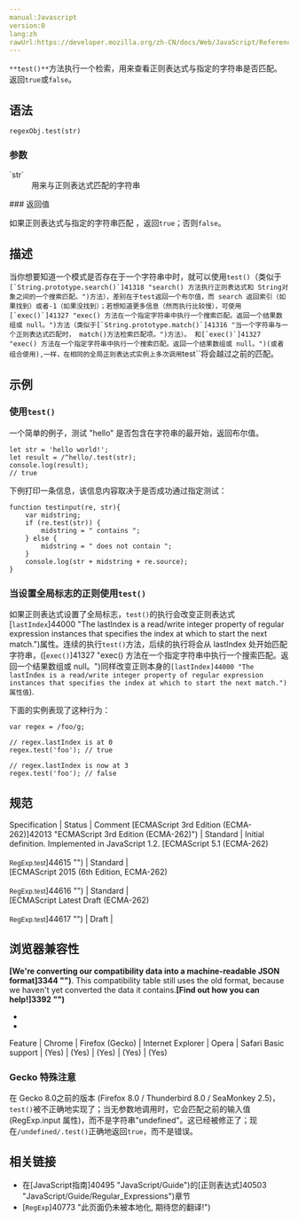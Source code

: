 ```yaml
---
manual:Javascript
version:0
lang:zh
rawUrl:https://developer.mozilla.org/zh-CN/docs/Web/JavaScript/Reference/Global_Objects/RegExp/test
---
```






`**test()**`方法执行一个检索，用来查看正则表达式与指定的字符串是否匹配。返回`true`或`false`。


## 语法<a name="Syntax"></a>

```
regexObj.test(str)
```

### 参数<a name="Parameters"></a>
<dl><dt id=''>`str`</dt><dd>用来与正则表达式匹配的字符串</dd></dl>
### 返回值<a name="返回值"></a>


如果正则表达式与指定的字符串匹配 ，返回`true`；否则`false`。


## 描述<a name="Description"></a>


当你想要知道一个模式是否存在于一个字符串中时，就可以使用`test()`（类似于``[`String.prototype.search()`]41318 "search() 方法执行正则表达式和 String对象之间的一个搜索匹配。")方法），差别在于test返回一个布尔值，而 search 返回索引（如果找到）或者-1（如果没找到）；若想知道更多信息（然而执行比较慢），可使用[`exec()`]41327 "exec() 方法在一个指定字符串中执行一个搜索匹配。返回一个结果数组或 null。")方法（类似于[`String.prototype.match()`]41316 "当一个字符串与一个正则表达式匹配时， match()方法检索匹配项。")方法）。 和[`exec()`]41327 "exec() 方法在一个指定字符串中执行一个搜索匹配。返回一个结果数组或 null。")(或者组合使用),一样，在相同的全局正则表达式实例上多次调用``test``将会越过之前的匹配。


## 示例<a name="Examples"></a>

### 使用`test()`<a name="Example:_Using_test"></a>


一个简单的例子，测试 &quot;hello&quot; 是否包含在字符串的最开始，返回布尔值。


```
let str = 'hello world!';
let result = /^hello/.test(str);
console.log(result); 
// true
```


下例打印一条信息，该信息内容取决于是否成功通过指定测试：


```
function testinput(re, str){
    var midstring;
    if (re.test(str)) {
        midstring = " contains ";
    } else {
        midstring = " does not contain ";
    }
    console.log(str + midstring + re.source);
}
```

### 当设置全局标志的正则使用`test()`<a name="当设置全局标志的正则使用test()"></a>


如果正则表达式设置了全局标志，`test()`的执行会改变正则表达式[`lastIndex`]44000 "The lastIndex is a read/write integer property of regular expression instances that specifies the index at which to start the next match.")属性。连续的执行`test()`方法，后续的执行将会从 lastIndex 处开始匹配字符串，([``exec()``]41327 "exec() 方法在一个指定字符串中执行一个搜索匹配。返回一个结果数组或 null。")同样改变正则本身的`[lastIndex]44000 "The lastIndex is a read/write integer property of regular expression instances that specifies the index at which to start the next match.")属性值`).



下面的实例表现了这种行为：


```
var regex = /foo/g;

// regex.lastIndex is at 0
regex.test('foo'); // true

// regex.lastIndex is now at 3
regex.test('foo'); // false
```

## 规范<a name="规范"></a>

Specification | Status | Comment 
[ECMAScript 3rd Edition (ECMA-262)]42013 "ECMAScript 3rd Edition (ECMA-262)") | Standard | Initial definition. Implemented in JavaScript 1.2. 
[ECMAScript 5.1 (ECMA-262)<br></br><small>RegExp.test</small>]44615 "") | Standard |  
[ECMAScript 2015 (6th Edition, ECMA-262)<br></br><small>RegExp.test</small>]44616 "") | Standard |  
[ECMAScript Latest Draft (ECMA-262)<br></br><small>RegExp.test</small>]44617 "") | Draft |  






### <a name="sect1"></a>





## 浏览器兼容性<a name="浏览器兼容性"></a>


**[We&#39;re converting our compatibility data into a machine-readable JSON format]3344 "")**. This compatibility table still uses the old format, because we haven&#39;t yet converted the data it contains.**[Find out how you can help!]3392 "")**


* 
* 

Feature | Chrome | Firefox (Gecko) | Internet Explorer | Opera | Safari 
Basic support | (Yes) | (Yes) | (Yes) | (Yes) | (Yes) 




### Gecko 特殊注意<a name="Gecko_特殊注意"></a>


在 Gecko 8.0之前的版本 (Firefox 8.0 / Thunderbird 8.0 / SeaMonkey 2.5)，`test()`被不正确地实现了；当无参数地调用时，它会匹配之前的输入值 (RegExp.input 属性)，而不是字符串&quot;undefined&quot;。这已经被修正了；现在`/undefined/.test()`正确地返回`true`，而不是错误。


## 相关链接<a name="相关链接"></a>

* 在[JavaScript指南]40495 "JavaScript/Guide")的[正则表达式]40503 "JavaScript/Guide/Regular_Expressions")章节
* [`RegExp`]40773 "此页面仍未被本地化, 期待您的翻译!")




